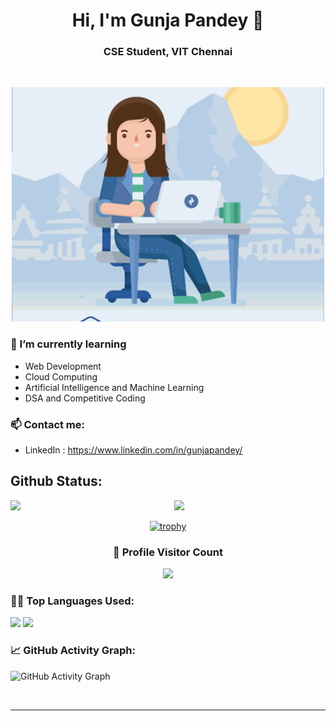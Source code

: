 <h1 align="center">Hi, I'm Gunja Pandey 👋</h1>
<h3 align="center">CSE Student, VIT Chennai</h3>
<br>
<p align="center">
  <img alt="GIF" src="https://github.com/gunjapandey/gunjapandey/blob/main/gunja.gif" width="500px"/>
</p>

### 🌱 I’m currently learning
- Web Development
- Cloud Computing
- Artificial Intelligence and Machine Learning
- DSA and Competitive Coding



### 📫 Contact me:
- LinkedIn : https://www.linkedin.com/in/gunjapandey/


##  Github Status:


<img  src="https://github-readme-stats.vercel.app/api?username=gunjapandey&show_icons=true&hide_border=true&theme=onedark" width="48%" align="right" >
<img  src="https://github-readme-streak-stats.herokuapp.com/?user=gunjapandey&theme=onedark" width="48%" >
<br>

<div align="center">
  
[![trophy](https://github-profile-trophy.vercel.app/?username=gunjapandey&rank=SSS,SS,S,AAA,AA,A,B,C,UNKNOWN&theme=dracula&margin-w=5)](https://github.com/ryo-ma/github-profile-trophy)

</div>

  <div align=center>
  <h3><b>📍 Profile Visitor Count</b></h3>
</div>
    
<!-- retro visitor counter -->  
<p align="center" >   
  <img src="https://profile-counter.glitch.me/gunjapandey/count.svg" />  
</p>

  
<!--   Top Languages Used -->
### 👨‍💻 Top Languages Used:
![](https://github-profile-summary-cards.vercel.app/api/cards/repos-per-language?username=gunjapandey&theme=nord_dark)
![](https://github-profile-summary-cards.vercel.app/api/cards/most-commit-language?username=gunjapandey&theme=nord_dark)


<!--   GitHub stats graph -->
### 📈 GitHub Activity Graph:
 ![GitHub Activity Graph](https://activity-graph.herokuapp.com/graph?username=gunjapandey&theme=github)

 <br> 
 
 <hr>

